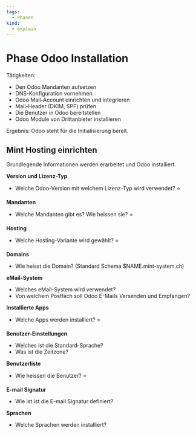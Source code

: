 ```yaml
---
tags:
  - Phasen
kind:
  - explain
---
```

# Phase Odoo Installation

Tätigkeiten:

* Den Odoo Mandanten aufsetzen
* DNS-Konfiguration vornehmen
* Odoo Mail-Account einrichten und integrieren
* Mail-Header (DKIM, SPF) prüfen
* Die Benutzer in Odoo bereitstellen
* Odoo Module von Drittanbieter installieren

Ergebnis: Odoo steht für die Initialisierung bereit.

## Mint Hosting einrichten

Grundlegende Informationen werden erarbeitet und Odoo installiert.

**Version und Lizenz-Typ**

- Welche Odoo-Version mit welchem Lizenz-Typ wird verwendet? ⭐

**Mandanten**

- Welche Mandanten gibt es? Wie heissen sie? ⭐

**Hosting**

- Welche Hosting-Variante wird gewählt? ⭐

**Domains**
 
- Wie heisst die Domain? (Standard Schema $NAME.mint-system.ch)

**eMail-System**

- Welches eMail-System wird verwendet?
- Von welchem Postfach soll Odoo E-Mails Versenden und Empfangen?

**Installierte Apps**

- Welche Apps werden installiert? ⭐

**Benutzer-Einstellungen**

- Welches ist die Standard-Sprache?
- Was ist die Zeitzone?

**Benutzerliste**

- Wie heissen die Benutzer? ⭐

**E-mail Signatur**

- Wie ist ist die E-mail Signatur definiert?

**Sprachen**

- Welche Sprachen werden installiert?
